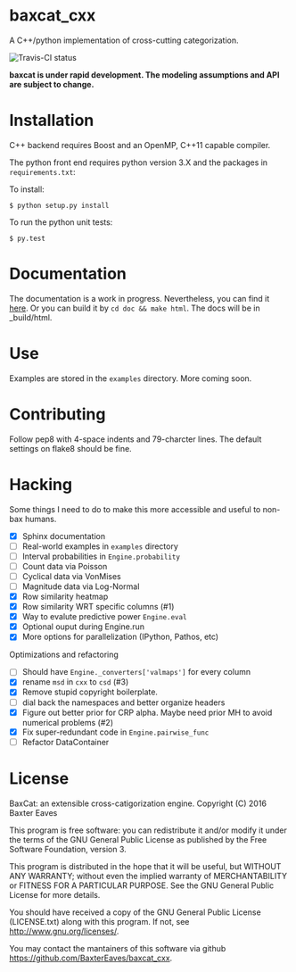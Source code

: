 # baxcat_cxx

A C++/python implementation of cross-cutting categorization.

![Travis-CI status](https://travis-ci.org/BaxterEaves/baxcat_cxx.svg?branch=master)

**baxcat is under rapid development. The modeling assumptions and API are
subject to change.**


# Installation
C++ backend requires Boost and an OpenMP, C++11 capable compiler.

The python front end requires python version 3.X and the packages in
`requirements.txt`:

To install:

    $ python setup.py install

To run the python unit tests:

    $ py.test

# Documentation
The documentation is a work in progress. Nevertheless, you can find it
[here](http://baxcat.baxtereaves.com/). Or you can build it by `cd doc && make
html`. The docs will be in _build/html.

# Use
Examples are stored in the `examples` directory. More coming soon.

# Contributing
Follow pep8 with 4-space indents and 79-charcter lines. The default settings on
flake8 should be fine.

# Hacking

Some things I need to do to make this more accessible and useful to non-bax
humans.

- [X] Sphinx documentation
- [ ] Real-world examples in `examples` directory
- [ ] Interval probabilities in `Engine.probability`
- [ ] Count data via Poisson
- [ ] Cyclical data via VonMises
- [ ] Magnitude data via Log-Normal
- [X] Row similarity heatmap
- [X] Row similarity WRT specific columns (#1)
- [X] Way to evalute predictive power `Engine.eval`
- [X] Optional ouput during Engine.run
- [X] More options for parallelization (IPython, Pathos, etc)

Optimizations and refactoring

- [ ] Should have `Engine._converters['valmaps']` for every column
- [X] rename `msd` in `cxx` to `csd` (#3) 
- [X] Remove stupid copyright boilerplate.
- [ ] dial back the namespaces and better organize headers
- [X] Figure out better prior for CRP alpha. Maybe need prior MH to avoid
  numerical problems (#2)
- [X] Fix super-redundant code in `Engine.pairwise_func`
- [ ] Refactor DataContainer

# License
BaxCat: an extensible cross-catigorization engine.
Copyright (C) 2016 Baxter Eaves

This program is free software: you can redistribute it and/or modify it under
the terms of the GNU General Public License as published by the Free Software
Foundation, version 3.

This program is distributed in the hope that it will be useful, but WITHOUT ANY
WARRANTY; without even the implied warranty of MERCHANTABILITY or FITNESS FOR A
PARTICULAR PURPOSE.  See the GNU General Public License for more details.

You should have received a copy of the GNU General Public License (LICENSE.txt)
along with this program. If not, see <http://www.gnu.org/licenses/>.

You may contact the mantainers of this software via github <https://github.com/BaxterEaves/baxcat_cxx>.

